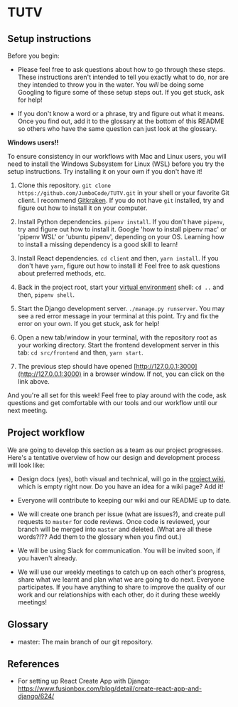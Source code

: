 # TUTV

## Setup instructions

Before you begin:

 - Please feel free to ask questions about how to go through these steps. These instructions
   aren't intended to tell you exactly what to do, nor are they intended to throw you in the water.
   You *will* be doing some Googling to figure some of these setup steps out. If you get stuck,
   ask for help!

 - If you don't know a word or a phrase, try and figure out what it means. Once you find out,
   add it to the glossary at the bottom of this README so others who have the same question
   can just look at the glossary.

**Windows users!!**

To ensure consistency in our workflows with Mac and Linux users, you will need to install
the Windows Subsystem for Linux (WSL) before you try the setup instructions. Try installing
it on your own if you don't have it!

 1. Clone this repository. `git clone https://github.com/JumboCode/TUTV.git` in your shell or
    your favorite Git client. I recommend [Gitkraken](https://www.gitkraken.com/). If you
    do not have `git` installed, try and figure out how to install it on your computer.

 2. Install Python dependencies. `pipenv install`. If you don't have `pipenv`, try and figure out
    how to install it. Google 'how to install pipenv mac' or 'pipenv WSL' or 'ubuntu pipenv',
    depending on your OS. Learning how to install a missing dependency is a good skill to learn!

 3. Install React dependencies. `cd client` and then, `yarn install`. If you don't have
    `yarn`, figure out how to install it! Feel free to ask questions about preferred methods, etc.

 4. Back in the project root, start your
    [virtual environment](https://www.google.com/search?q=virtual+environment+python) shell:
    `cd ..` and then, `pipenv shell`.

 5. Start the Django development server. `./manage.py runserver`. You may see a red error message
    in your terminal at this point. Try and fix the error on your own. If you get stuck, ask for
    help!

 6. Open a new tab/window in your terminal, with the repository root as your working directory.
    Start the frontend development server in this tab: `cd src/frontend` and then, `yarn start`.

 7. The previous step should have opened [http://127.0.0.1:3000](http://127.0.0.1:3000) in a browser
    window. If not, you can click on the link above.

And you're all set for this week! Feel free to play around with the code, ask questions and get
comfortable with our tools and our workflow until our next meeting.

## Project workflow

We are going to develop this section as a team as our project progresses. Here's a tentative overview
of how our design and development process will look like:

 - Design docs (yes), both visual and technical, will go in the
   [project wiki](https://github.com/JumboCode/TUTV/wiki), which is empty right now. Do you have an idea
   for a wiki page? Add it!

 - Everyone will contribute to keeping our wiki and our README up to date.

 - We will create one branch per issue (what are issues?), and create pull requests to `master` for
  code reviews. Once code is reviewed, your branch will be merged into `master` and deleted. (What are
  all these words?!?? Add them to the glossary when you find out.)

 - We will be using Slack for communication. You will be invited soon, if you haven't already.

 - We will use our weekly meetings to catch up on each other's progress, share what we learnt and
   plan what we are going to do next. Everyone participates. If you have anything to share to improve
   the quality of our work and our relationships with each other, do it during these weekly meetings! 

## Glossary

 - master: The main branch of our git repository.

## References

 - For setting up React Create App with Django: https://www.fusionbox.com/blog/detail/create-react-app-and-django/624/
